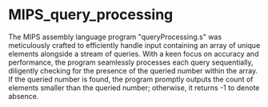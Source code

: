 # MIPS_query_processing
  The MIPS assembly language program "queryProcessing.s" was meticulously crafted to efficiently handle input containing an array of unique elements alongside a stream of queries. With a keen focus on accuracy and performance, the program seamlessly processes each query sequentially, diligently checking for the presence of the queried number within the array. If the queried number is found, the program promptly outputs the count of elements smaller than the queried number; otherwise, it returns -1 to denote absence.
